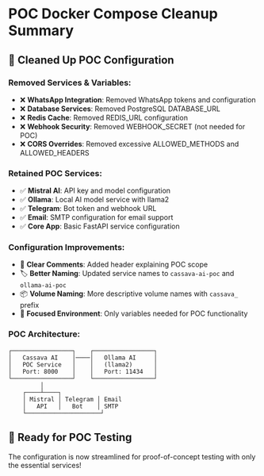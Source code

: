 # POC Docker Compose Cleanup Summary

## 🧹 Cleaned Up POC Configuration

### **Removed Services & Variables:**
- ❌ **WhatsApp Integration**: Removed WhatsApp tokens and configuration
- ❌ **Database Services**: Removed PostgreSQL DATABASE_URL 
- ❌ **Redis Cache**: Removed REDIS_URL configuration
- ❌ **Webhook Security**: Removed WEBHOOK_SECRET (not needed for POC)
- ❌ **CORS Overrides**: Removed excessive ALLOWED_METHODS and ALLOWED_HEADERS

### **Retained POC Services:**
- ✅ **Mistral AI**: API key and model configuration
- ✅ **Ollama**: Local AI model service with llama2
- ✅ **Telegram**: Bot token and webhook URL
- ✅ **Email**: SMTP configuration for email support
- ✅ **Core App**: Basic FastAPI service configuration

### **Configuration Improvements:**
- 📝 **Clear Comments**: Added header explaining POC scope
- 🏷️ **Better Naming**: Updated service names to `cassava-ai-poc` and `ollama-ai-poc`
- 📦 **Volume Naming**: More descriptive volume names with `cassava_` prefix
- 🎯 **Focused Environment**: Only variables needed for POC functionality

### **POC Architecture:**
```
┌─────────────────┐    ┌─────────────────┐
│   Cassava AI    │────│   Ollama AI     │
│   POC Service   │    │   (llama2)      │
│   Port: 8000    │    │   Port: 11434   │
└─────────────────┘    └─────────────────┘
         │
    ┌────┴────┐
    │ Mistral │ Telegram │ Email
    │   API   │   Bot    │ SMTP 
    └─────────────────────┘
```

## 🚀 Ready for POC Testing
The configuration is now streamlined for proof-of-concept testing with only the essential services!